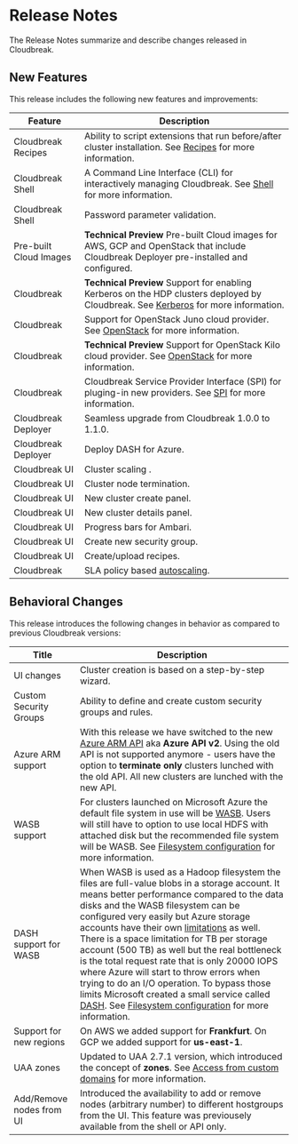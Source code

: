 # Release Notes

The Release Notes summarize and describe changes released in Cloudbreak.

## New Features

This release includes the following new features and improvements:

| Feature | Description |
|----|----|
| Cloudbreak Recipes | Ability to script extensions that run before/after cluster installation. See [Recipes](recipes.md) for more information. |
| Cloudbreak Shell | A Command Line Interface (CLI) for interactively managing Cloudbreak. See [Shell](shell.md) for more information. |
| Cloudbreak Shell | Password parameter validation. |
| Pre-built Cloud Images | **Technical Preview** Pre-built Cloud images for AWS, GCP and OpenStack that include Cloudbreak Deployer pre-installed and configured.|
| Cloudbreak | **Technical Preview** Support for enabling Kerberos on the HDP clusters deployed by Cloudbreak. See [Kerberos](kerberos.md) for more information. |
| Cloudbreak | Support for OpenStack Juno cloud provider. See [OpenStack](openstack.md) for more information. |
| Cloudbreak | **Technical Preview** Support for OpenStack Kilo cloud provider. See [OpenStack](openstack.md) for more information. |
| Cloudbreak | Cloudbreak Service Provider Interface (SPI) for pluging-in new providers. See [SPI](spi.md) for more information. |
| Cloudbreak Deployer| Seamless upgrade from Cloudbreak 1.0.0 to 1.1.0. |
| Cloudbreak Deployer | Deploy DASH for Azure. |
| Cloudbreak UI | Cluster scaling .|
| Cloudbreak UI | Cluster node termination. |
| Cloudbreak UI | New cluster create panel. |
| Cloudbreak UI | New cluster details panel. |
| Cloudbreak UI | Progress bars for Ambari. |
| Cloudbreak UI | Create new security group. |
| Cloudbreak UI | Create/upload recipes. |
| Cloudbreak | SLA policy based [autoscaling](periscope.md). |



## Behavioral Changes

This release introduces the following changes in behavior as compared to previous Cloudbreak versions:

| Title | Description |
|----|----|
|UI changes|Cluster creation is based on a step-by-step wizard. |
| Custom Security Groups | Ability to define and create custom security groups and rules.|
| Azure ARM support | With this release we have switched to the new [Azure ARM API](https://azure.microsoft.com/en-us/documentation/articles/resource-group-overview/) aka **Azure API v2**. Using the old API is not supported anymore - users have the option to **terminate only** clusters lunched with the old API. All new clusters are lunched with the new API.|
|WASB support|For clusters launched on Microsoft Azure the default file system in use will be [WASB](http://blogs.msdn.com/b/cindygross/archive/2015/02/04/understanding-wasb-and-hadoop-storage-in-azure.aspx). Users will still have to option to use local HDFS with attached disk but the recommended file system will be WASB. See [Filesystem configuration](azure_pre_prov.md) for more information.|
|DASH support for WASB|When WASB is used as a Hadoop filesystem the files are full-value blobs in a storage account. It means better performance compared to the data disks and the WASB filesystem can be configured very easily but Azure storage accounts have their own [limitations](https://azure.microsoft.com/en-us/documentation/articles/azure-subscription-service-limits/#storage-limits) as well. There is a space limitation for TB per storage account (500 TB) as well but the real bottleneck is the total request rate that is only 20000 IOPS where Azure will start to throw errors when trying to do an I/O operation. To bypass those limits Microsoft created a small service called [DASH](https://github.com/MicrosoftDX/Dash). See [Filesystem configuration](azure_pre_prov.md) for more information.|
|Support for new regions|On AWS we added support for **Frankfurt**. On GCP we added support for **us-east-1**.|
|UAA zones| Updated to UAA 2.7.1 version, which introduced the concept of **zones**. See [Access from custom domains](configuration.md) for more information.|
|Add/Remove nodes from UI| Introduced the availability to add or remove nodes (arbitrary number) to different hostgroups from the UI. This feature was previousely available from the shell or API only.|


